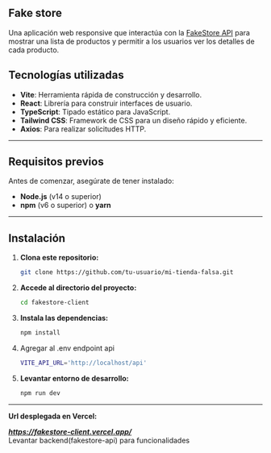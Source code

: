 ## Fake store

Una aplicación web responsive que interactúa con la [FakeStore API](https://fakestoreapi.com/docs) para mostrar una lista de productos y permitir a los usuarios ver los detalles de cada producto.

## Tecnologías utilizadas

- **Vite**: Herramienta rápida de construcción y desarrollo.
- **React**: Librería para construir interfaces de usuario.
- **TypeScript**: Tipado estático para JavaScript.
- **Tailwind CSS**: Framework de CSS para un diseño rápido y eficiente.
- **Axios**: Para realizar solicitudes HTTP.

---

## Requisitos previos

Antes de comenzar, asegúrate de tener instalado:

- **Node.js** (v14 o superior)
- **npm** (v6 o superior) o **yarn**

---

## Instalación

1. **Clona este repositorio:**

   ```bash
   git clone https://github.com/tu-usuario/mi-tienda-falsa.git

2. **Accede al directorio del proyecto:**

   ```bash
   cd fakestore-client

3. **Instala las dependencias:**

   ```bash
   npm install

4. Agregar al .env endpoint api

   ```bash
   VITE_API_URL='http://localhost/api'

5. **Levantar entorno de desarrollo:**

   ```bash
   npm run dev

---

**Url desplegada en Vercel:**

***https://fakestore-client.vercel.app/***  
Levantar backend(fakestore-api) para funcionalidades